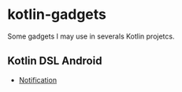 # kotlin-gadgets
Some gadgets I may use in severals Kotlin projetcs.

## Kotlin DSL Android

- [Notification](kotlin-dsl-android-notification)
